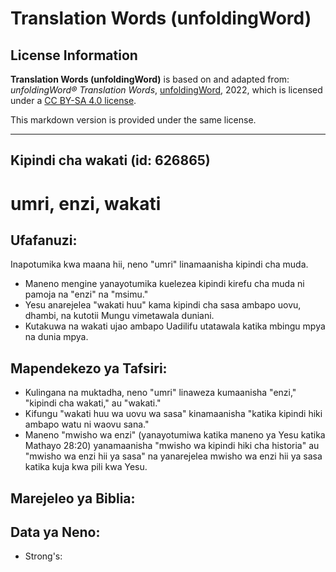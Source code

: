 # Translation Words (unfoldingWord)

## License Information

**Translation Words (unfoldingWord)** is based on and adapted from: _unfoldingWord® Translation Words_, [unfoldingWord](https://unfoldingword.org/utw), 2022, which is licensed under a [CC BY-SA 4.0 license](https://creativecommons.org/licenses/by-sa/4.0/legalcode.en).

This markdown version is provided under the same license.



--------------------------------

## Kipindi cha wakati (id: 626865)

umri, enzi, wakati
==================

Ufafanuzi:
----------

Inapotumika kwa maana hii, neno "umri" linamaanisha kipindi cha muda.

* Maneno mengine yanayotumika kuelezea kipindi kirefu cha muda ni pamoja na "enzi" na "msimu."
* Yesu anarejelea "wakati huu" kama kipindi cha sasa ambapo uovu, dhambi, na kutotii Mungu vimetawala duniani.
* Kutakuwa na wakati ujao ambapo Uadilifu utatawala katika mbingu mpya na dunia mpya.

Mapendekezo ya Tafsiri:
-----------------------

* Kulingana na muktadha, neno "umri" linaweza kumaanisha "enzi," "kipindi cha wakati," au "wakati."
* Kifungu "wakati huu wa uovu wa sasa" kinamaanisha "katika kipindi hiki ambapo watu ni waovu sana."
* Maneno "mwisho wa enzi" (yanayotumiwa katika maneno ya Yesu katika Mathayo 28:20\) yanamaanisha "mwisho wa kipindi hiki cha historia" au "mwisho wa enzi hii ya sasa" na yanarejelea mwisho wa enzi hii ya sasa katika kuja kwa pili kwa Yesu.

Marejeleo ya Biblia:
--------------------

Data ya Neno:
-------------

* Strong's:



